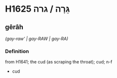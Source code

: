 # H1625 גֵּרָה / גרה

## gêrâh

_(gay-raw' | ɡay-RAW | ɡay-RA)_

### Definition

from H1641; the cud (as scraping the throat); cud; n-f

- cud
